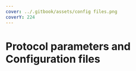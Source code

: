 ```yaml
---
cover: ../.gitbook/assets/config files.png
coverY: 224
---
```


# Protocol parameters and Configuration files

